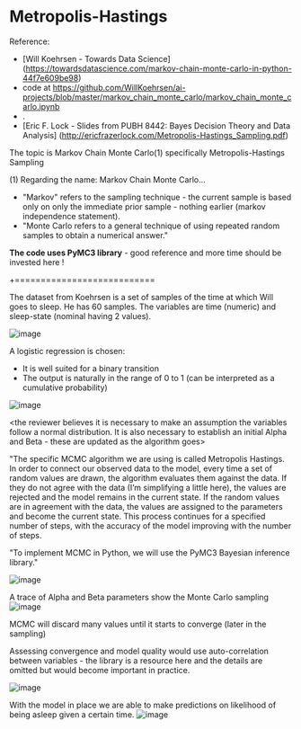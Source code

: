# Metropolis-Hastings
Reference:
* [Will Koehrsen - Towards Data Science] (https://towardsdatascience.com/markov-chain-monte-carlo-in-python-44f7e609be98)
* code at  https://github.com/WillKoehrsen/ai-projects/blob/master/markov_chain_monte_carlo/markov_chain_monte_carlo.ipynb
* .
* [Eric F. Lock - Slides from PUBH 8442: Bayes Decision Theory and Data Analysis] (http://ericfrazerlock.com/Metropolis-Hastings_Sampling.pdf) 

The topic is Markov Chain Monte Carlo(1) specifically Metropolis-Hastings Sampling

(1) Regarding the name: Markov Chain Monte Carlo...
* "Markov" refers to the sampling technique - the current sample is based only on only the immediate prior sample - nothing earlier (markov independence statement).
* "Monte Carlo refers to a general technique of using repeated random samples to obtain a numerical answer."

**The code uses PyMC3 library** - good reference and more time should be invested here !

+===========================

The dataset from Koehrsen is a set of samples of the time at which Will goes to sleep. He has 60 samples. The variables are time (numeric) and sleep-state (nominal having 2 values).

![image](https://user-images.githubusercontent.com/4664692/158041138-03f769de-ecdd-4cb8-9c32-3daa957e1ce0.png)

A logistic regression is chosen:
* It is well suited for a binary transition
* The output is naturally in the range of 0 to 1 (can be interpreted as a cumulative probability)

![image](https://user-images.githubusercontent.com/4664692/158042200-79093b41-4738-47eb-b755-d98d2a38a212.png)

<the reviewer believes it is necessary to make an assumption the variables follow a normal distribution.  It is also necessary to establish an initial Alpha and Beta - these are updated as the algorithm goes>

"The specific MCMC algorithm we are using is called Metropolis Hastings. In order to connect our observed data to the model, every time a set of random values are drawn, the algorithm evaluates them against the data. If they do not agree with the data (I’m simplifying a little here), the values are rejected and the model remains in the current state. If the random values are in agreement with the data, the values are assigned to the parameters and become the current state. This process continues for a specified number of steps, with the accuracy of the model improving with the number of steps.
  
"To implement MCMC in Python, we will use the PyMC3 Bayesian inference library."
 
 ![image](https://user-images.githubusercontent.com/4664692/158041891-6d123b3b-dad7-40f1-8b19-52686c795183.png)

A trace of Alpha and Beta parameters show the Monte Carlo sampling
![image](https://user-images.githubusercontent.com/4664692/158041914-a7796adc-e5a9-4d95-ad38-8f7f87199580.png)

MCMC will discard many values until it starts to converge (later in the sampling)

Assessing convergence and model quality would use auto-correlation between variables - the library is a resource here and the details are omitted but would become important in practice.

![image](https://user-images.githubusercontent.com/4664692/158042024-9eb0cfa9-31cd-45d3-94be-bb2e78b5be6a.png)

With the model in place we are able to make predictions on likelihood of being asleep given a certain time.
![image](https://user-images.githubusercontent.com/4664692/158042118-fb00596f-6968-4670-8c91-56a724968fea.png)


  
